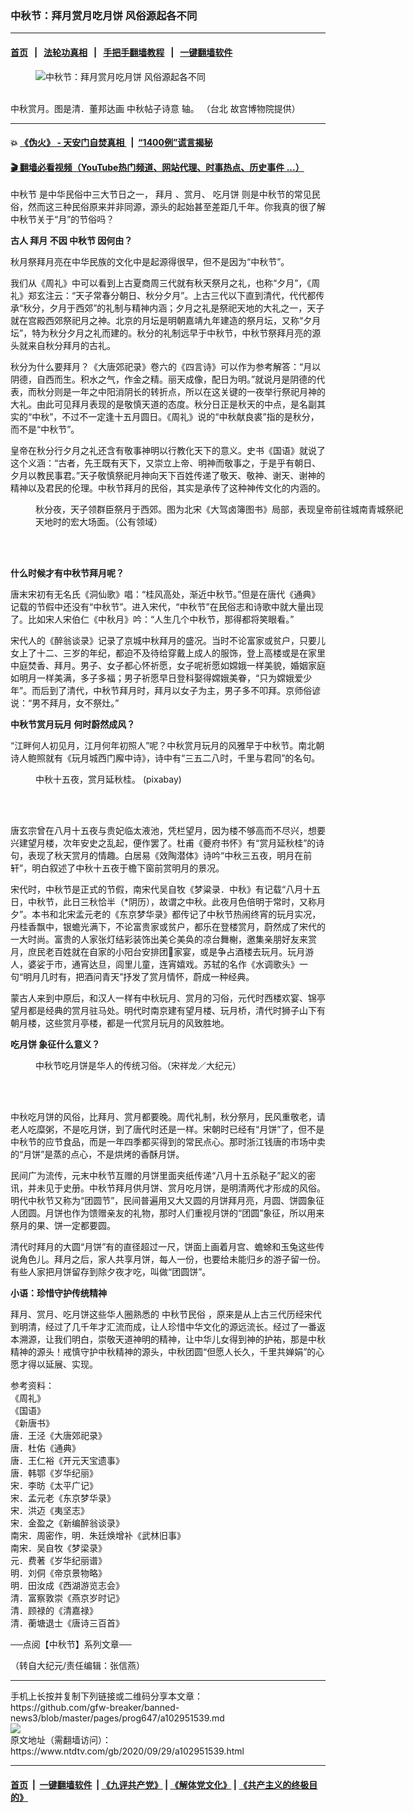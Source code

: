 ### 中秋节：拜月赏月吃月饼 风俗源起各不同
------------------------

#### [首页](https://github.com/gfw-breaker/banned-news3/blob/master/README.md) &nbsp;&nbsp;|&nbsp;&nbsp; [法轮功真相](https://github.com/begood0513/basic/blob/master/README.md)  &nbsp;&nbsp;|&nbsp;&nbsp; [手把手翻墙教程](https://github.com/gfw-breaker/guides/wiki)  &nbsp;&nbsp;|&nbsp;&nbsp; [一键翻墙软件](https://github.com/gfw-breaker/nogfw/blob/master/README.md)  



<div><div class="featured_image">
 <figure>
  <img alt="中秋节：拜月赏月吃月饼 风俗源起各不同" src="https://i.ntdtv.com/assets/uploads/2020/09/2020-09-29_104843-800x450.jpg"/>
 </figure><br/>
 <span class="caption">
  中秋赏月。图是清．董邦达画 中秋帖子诗意 轴。 （台北 故宫博物院提供）
 </span>
</div>
</div><hr/>

#### 💥 [《伪火》 - 天安门自焚真相 ](http://158.247.195.190:10000/videos/blog/weihuo.html)&nbsp; |&nbsp; [“1400例”谎言揭秘  ](http://158.247.195.190:10000/videos/blog/jiexi1400.html)

#### [ 🎬  翻墙必看视频（YouTube热门频道、网站代理、时事热点、历史事件 ...）](https://github.com/gfw-breaker/links/blob/master/banned.md)

<div><div class="post_content" itemprop="articleBody">
 <p>
  <ok href="https://www.ntdtv.com/gb/中秋节.htm">
   中秋节
  </ok>
  是中华民俗中三大节日之一，
  <ok href="https://www.ntdtv.com/gb/拜月.htm">
   拜月
  </ok>
  、赏月、
  <ok href="https://www.ntdtv.com/gb/吃月饼.htm">
   吃月饼
  </ok>
  则是中秋节的常见民俗，然而这三种民俗原来并非同源，源头的起始甚至差距几千年。你我真的很了解中秋节关于“月”的节俗吗？
 </p>
 <p>
  <strong>
   古人
   <ok href="https://www.ntdtv.com/gb/拜月.htm">
    拜月
   </ok>
   不因
   <ok href="https://www.ntdtv.com/gb/中秋节.htm">
    中秋节
   </ok>
   因何由？
  </strong>
 </p>
 <p>
  秋月祭拜月亮在中华民族的文化中是起源得很早，但不是因为“中秋节”。
 </p>
 <p>
  我们从《周礼》中可以看到上古夏商周三代就有秋天祭月之礼，也称“夕月”，《周礼》郑玄注云：“天子常春分朝日、秋分夕月”。上古三代以下直到清代，代代都传承“秋分，夕月于西郊”的礼制与精神内涵；夕月之礼是祭祀天地的大礼之一，天子就在宫殿西郊祭祀月之神。北京的月坛是明朝嘉靖九年建造的祭月坛，又称“夕月坛”，特为秋分夕月之礼而建的。秋分的礼制远早于中秋节，中秋节祭拜月亮的源头就来自秋分拜月的古礼。
 </p>
 <p>
  秋分为什么要拜月？《大唐郊祀录》卷六的《四言诗》可以作为参考解答：“月以阴德，自西而生。积水之气，作金之精。丽天成像，配日为明。”就说月是阴德的代表，而秋分则是一年之中阳消阴长的转折点，所以在这关键的一夜举行祭祀月神的大礼。由此可见拜月表现的是敬慎天道的态度。秋分日正是秋天的中点，是名副其实的“中秋”，不过不一定逢十五月圆日。《周礼》说的“中秋献良裘”指的是秋分，而不是“中秋节”。
 </p>
 <p>
  皇帝在秋分行夕月之礼还含有敬事神明以行教化天下的意义。史书《国语》就说了这个义涵：“古者，先王既有天下，又崇立上帝、明神而敬事之，于是乎有朝日、夕月以教民事君。”天子敬慎祭祀月神向天下百姓传递了敬天、敬神、谢天、谢神的精神以及君民的伦理。中秋节拜月的民俗，其实是承传了这种神传文化的内涵的。
 </p>
 <figure class="wp-caption alignnone" id="attachment_102951553" style="width: 600px">
  <img alt="" class="size-medium wp-image-102951553" src="https://i.ntdtv.com/assets/uploads/2020/09/2020-09-29_104809-600x159.jpg">
   <br/><figcaption class="wp-caption-text">
    秋分夜，天子领群臣祭月于西郊。图为北宋《大驾卤簿图书》局部，表现皇帝前往城南青城祭祀天地时的宏大场面。（公有领域）
    <br/>
   </figcaption><br/>
  </img>
 </figure><br/>
 <p>
  <strong>
   什么时候才有中秋节拜月呢？
  </strong>
 </p>
 <p>
  唐末宋初有无名氏《洞仙歌》唱：“桂风高处，渐近中秋节。”但是在唐代《通典》记载的节假中还没有“中秋节”。进入宋代，“中秋节”在民俗志和诗歌中就大量出现了。比如宋人宋伯仁《中秋月》吟：“人生几个中秋节，那得都将笑眼看。”
 </p>
 <p>
  宋代人的《醉翁谈录》记录了京城中秋拜月的盛况。当时不论富家或贫户，只要儿女上了十二、三岁的年纪，都迫不及待给穿戴上成人的服饰，登上高楼或是在家里中庭焚香、拜月。男子、女子都心怀祈愿，女子呢祈愿如嫦娥一样美貌，婚姻家庭如明月一样美满，多子多福；男子祈愿早日登科娶得嫦娥美眷，“只为嫦娥爱少年”。而后到了清代，中秋节拜月时，拜月以女子为主，男子多不叩拜。京师俗谚说：“男不拜月，女不祭灶。”
 </p>
 <p>
  <strong>
   中秋节赏月玩月 何时蔚然成风？
  </strong>
 </p>
 <p>
  “江畔何人初见月，江月何年初照人”呢？中秋赏月玩月的风雅早于中秋节。南北朝诗人鲍照就有《玩月城西门廨中诗》，诗中有“三五二八时，千里与君同”的名句。
 </p>
 <figure class="wp-caption alignnone" id="attachment_102951552" style="width: 600px">
  <img alt="" class="size-medium wp-image-102951552" src="https://i.ntdtv.com/assets/uploads/2020/09/2020-09-29_104727-600x340.jpg">
   <br/><figcaption class="wp-caption-text">
    中秋十五夜，赏月延秋桂。 (pixabay)
   </figcaption><br/>
  </img>
 </figure><br/>
 <p>
  唐玄宗曾在八月十五夜与贵妃临太液池，凭栏望月，因为楼不够高而不尽兴，想要兴建望月楼，次年安史之乱起，便作罢了。杜甫《夔府书怀》有“赏月延秋桂”的诗句，表现了秋天赏月的情趣。白居易《效陶潜体》诗吟“中秋三五夜，明月在前轩”，明白叙述了中秋十五夜于檐下窗前赏明月的景况。
 </p>
 <p>
  宋代时，中秋节是正式的节假，南宋代吴自牧《梦粱录．中秋》有记载“八月十五日，中秋节，此日三秋恰半（*阴历），故谓之中秋。此夜月色倍明于常时，又称月夕”。本书和北宋孟元老的《东京梦华录》都传记了中秋节热闹终宵的玩月实况，丹桂香飘中，银蟾光满下，不论富贵家或贫户，都乐在登楼赏月，蔚然成了宋代的一大时尚。富贵的人家张灯结彩装饰出美仑美奂的凉台舞榭，邀集亲朋好友来赏月，庶民老百姓就在自家的小阳台安排团𪢮家宴，或是争占酒楼去玩月。玩月游人，婆娑于市，通宵达旦，闾里儿童，连宵嬉戏。苏轼的名作《水调歌头》一句“明月几时有，把酒问青天”抒发了赏月情怀，蔚成一种经典。
 </p>
 <p>
  蒙古人来到中原后，和汉人一样有中秋玩月、赏月的习俗，元代时西楼欢宴、锦亭望月都是经典的赏月驻马处。明代时南京建有望月楼、玩月桥，清代时狮子山下有朝月楼，这些赏月亭楼，都是一代赏月玩月的风致胜地。
 </p>
 <p>
  <strong>
   <ok href="https://www.ntdtv.com/gb/吃月饼.htm">
    吃月饼
   </ok>
   象征什么意义？
  </strong>
 </p>
 <figure class="wp-caption alignnone" id="attachment_102951550" style="width: 600px">
  <img alt="" class="size-medium wp-image-102951550" src="https://i.ntdtv.com/assets/uploads/2020/09/2020-09-29_104713-600x401.jpg"/>
  <br/><figcaption class="wp-caption-text">
   中秋节吃月饼是华人的传统习俗。（宋祥龙／大纪元）
   <br/>
  </figcaption><br/>
 </figure><br/>
 <p>
  中秋吃月饼的风俗，比拜月、赏月都要晚。周代礼制，秋分祭月，民风重敬老，请老人吃糜粥，不是吃月饼，到了唐代时还是一样。宋朝时已经有“月饼”了，但不是中秋节的应节食品，而是一年四季都买得到的常民点心。那时浙江钱唐的市场中卖的“月饼”是蒸的点心，不是烘烤的香酥月饼。
 </p>
 <p>
  民间广为流传，元末中秋节互赠的月饼里面夹纸传递“八月十五杀鞑子”起义的密讯，并未见于史册。中秋节拜月供月饼、赏月吃月饼，是明清两代才形成的风俗。明代中秋节又称为“团圆节”，民间普遍用又大又圆的月饼拜月亮，月圆、饼圆象征人团圆。月饼也作为馈赠亲友的礼物，那时人们重视月饼的“团圆”象征，所以用来祭月的果、饼一定都要圆。
 </p>
 <p>
  清代时拜月的大圆“月饼”有的直径超过一尺，饼面上画着月宫、蟾蜍和玉兔这些传说角色儿。拜月之后，家人共享月饼，每人一份，也要给未能归乡的游子留一份。有些人家把月饼留存到除夕夜才吃，叫做“团圆饼”。
 </p>
 <p>
  <strong>
   小语：珍惜守护传统精神
  </strong>
 </p>
 <p>
  拜月、赏月、吃月饼这些华人圈熟悉的
  <ok href="https://www.ntdtv.com/gb/中秋节民俗.htm">
   中秋节民俗
  </ok>
  ，原来是从上古三代历经宋代到明清，经过了几千年才汇流而成，让人珍惜中华文化的源远流长。经过了一番返本溯源，让我们明白，崇敬天道神明的精神，让中华儿女得到神的护祐，那是中秋精神的源头！戒慎守护中秋精神的源头，中秋团圆“但愿人长久，千里共婵娟”的心愿才得以延展、实现。
 </p>
 <p>
  参考资料：
  <br/>
  《周礼》
  <br/>
  《国语》
  <br/>
  《新唐书》
  <br/>
  唐．王泾《大唐郊祀录》
  <br/>
  唐．杜佑《通典》
  <br/>
  唐．王仁裕《开元天宝遗事》
  <br/>
  唐．韩鄂《岁华纪丽》
  <br/>
  宋．李昉《太平广记》
  <br/>
  宋．孟元老《东京梦华录》
  <br/>
  宋．洪迈《夷坚志》
  <br/>
  宋．金盈之《新编醉翁谈录》
  <br/>
  南宋．周密作，明．朱廷焕增补《武林旧事》
  <br/>
  南宋．吴自牧《梦梁录》
  <br/>
  元．费著《岁华纪丽谱》
  <br/>
  明．刘侗《帝京景物略》
  <br/>
  明．田汝成《西湖游览志会》
  <br/>
  清．富察敦崇《燕京岁时记》
  <br/>
  清．顾禄的《清嘉禄》
  <br/>
  清．蘅塘退士《唐诗三百首》
 </p>
 <p>
  ──点阅【中秋节】系列文章──
 </p>
 <p>
  （转自大纪元/责任编辑：张信燕）
 </p>
 <div class="single_ad">
 </div>
</div>
</div>
<hr/>
手机上长按并复制下列链接或二维码分享本文章：<br/>
https://github.com/gfw-breaker/banned-news3/blob/master/pages/prog647/a102951539.md <br/>
<a href='https://github.com/gfw-breaker/banned-news3/blob/master/pages/prog647/a102951539.md'><img src='https://github.com/gfw-breaker/banned-news3/blob/master/pages/prog647/a102951539.md.png'/></a> <br/>
原文地址（需翻墙访问）：https://www.ntdtv.com/gb/2020/09/29/a102951539.html


------------------------
#### [首页](https://github.com/gfw-breaker/banned-news3/blob/master/README.md) &nbsp;|&nbsp; [一键翻墙软件](https://github.com/gfw-breaker/nogfw/blob/master/README.md) &nbsp;| [《九评共产党》](https://github.com/gfw-breaker/9ping.md/blob/master/README.md#九评之一评共产党是什么) | [《解体党文化》](https://github.com/gfw-breaker/jtdwh.md/blob/master/README.md) | [《共产主义的终极目的》](https://github.com/gfw-breaker/gczydzjmd.md/blob/master/README.md)


<img src='http://gfw-breaker.win/banned-news3/pages/prog647/a102951539.md' width='0px' height='0px'/>